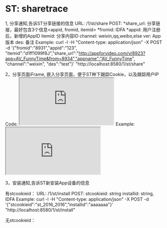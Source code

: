 # ST: sharetrace

1, 分享通知,告诉ST分享链接的信息
    URL:  /1/st/share
    POST: *share_url: 分享链接，最好包含3个信息<appid, fromid, itemid>
          *fromid:    IDFA 
          *appid:     用户注册后，新增的AppID
          itemid:     分享内容ID
          channel:    weixin,qq,weibo,else
          ver:        App版本
          des:        备注
    Example: curl -l -H "Content-type: application/json" -X POST  -d '{"fromid":"8931","appid":"123", "itemid":"d1ff1099f8J","share_url":"http://appforvideo.com/v/8923?app=AV_FunnyTime&from=8934","appname":"AV_FunnyTime", "channel":"weixin", "des":"test"}' "http://localhost:8580/1/st/share"


2，分享页面iFrame, 嵌入分享页面，便于ST种下跟踪Cookie，以及跟踪用户IP
    Code: <iframe src="http://st.appforvideo.com/1/st/webbeacon?share_url=encoded_url"></iframe>
    Example: <iframe src="http://192.168.1.17:8580/1/st/webbeacon?share_url=http%3A%2F%2Fappforvideo.com%2Fv%2F8923%3Fapp%3DAV_FunnyTime%26from%3D8934"></iframe>


3，安装通知,告诉ST新安装App设备的信息

  有stcookieid：
      URL:  /1/st/install
      POST: stcookieid: string
            installid: string, IDFA 
      Example: curl -l -H "Content-type: application/json" -X POST  -d '{"stcookieid":"st_2016_2016","installid":"aaaaaaa"}' "http://localhost:8580/1/st/install"
      
   无stcookieid：
